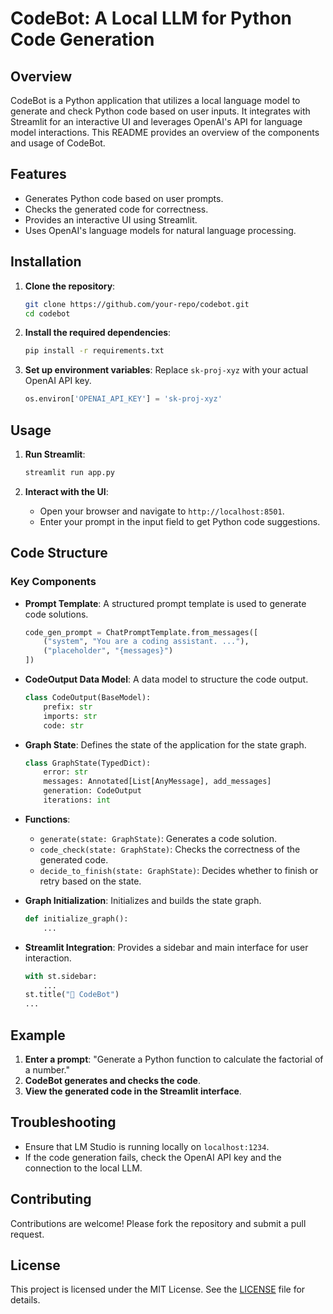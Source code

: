 # CodeBot: A Local LLM for Python Code Generation

## Overview

CodeBot is a Python application that utilizes a local language model to generate and check Python code based on user inputs. It integrates with Streamlit for an interactive UI and leverages OpenAI's API for language model interactions. This README provides an overview of the components and usage of CodeBot.

## Features

- Generates Python code based on user prompts.
- Checks the generated code for correctness.
- Provides an interactive UI using Streamlit.
- Uses OpenAI's language models for natural language processing.

## Installation

1. **Clone the repository**:
    ```bash
    git clone https://github.com/your-repo/codebot.git
    cd codebot
    ```

2. **Install the required dependencies**:
    ```bash
    pip install -r requirements.txt
    ```

3. **Set up environment variables**:
    Replace `sk-proj-xyz` with your actual OpenAI API key.
    ```python
    os.environ['OPENAI_API_KEY'] = 'sk-proj-xyz'
    ```

## Usage

1. **Run Streamlit**:
    ```bash
    streamlit run app.py
    ```

2. **Interact with the UI**:
    - Open your browser and navigate to `http://localhost:8501`.
    - Enter your prompt in the input field to get Python code suggestions.

## Code Structure

### Key Components

- **Prompt Template**:
    A structured prompt template is used to generate code solutions.
    ```python
    code_gen_prompt = ChatPromptTemplate.from_messages([
        ("system", "You are a coding assistant. ..."),
        ("placeholder", "{messages}")
    ])
    ```

- **CodeOutput Data Model**:
    A data model to structure the code output.
    ```python
    class CodeOutput(BaseModel):
        prefix: str
        imports: str
        code: str
    ```

- **Graph State**:
    Defines the state of the application for the state graph.
    ```python
    class GraphState(TypedDict):
        error: str
        messages: Annotated[List[AnyMessage], add_messages]
        generation: CodeOutput
        iterations: int
    ```

- **Functions**:
    - `generate(state: GraphState)`: Generates a code solution.
    - `code_check(state: GraphState)`: Checks the correctness of the generated code.
    - `decide_to_finish(state: GraphState)`: Decides whether to finish or retry based on the state.

- **Graph Initialization**:
    Initializes and builds the state graph.
    ```python
    def initialize_graph():
        ...
    ```

- **Streamlit Integration**:
    Provides a sidebar and main interface for user interaction.
    ```python
    with st.sidebar:
        ...
    st.title("💬 CodeBot")
    ...
    ```

## Example

1. **Enter a prompt**: "Generate a Python function to calculate the factorial of a number."
2. **CodeBot generates and checks the code**.
3. **View the generated code in the Streamlit interface**.

## Troubleshooting

- Ensure that LM Studio is running locally on `localhost:1234`.
- If the code generation fails, check the OpenAI API key and the connection to the local LLM.

## Contributing

Contributions are welcome! Please fork the repository and submit a pull request.

## License

This project is licensed under the MIT License. See the [LICENSE](LICENSE) file for details.
